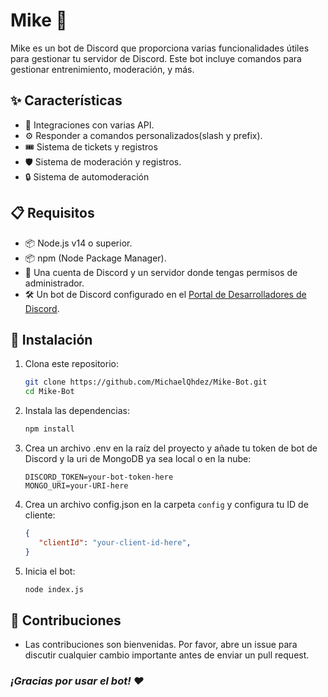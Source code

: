 # Mike 🤖

Mike es un bot de Discord que proporciona varias funcionalidades útiles para gestionar tu servidor de Discord. Este bot incluye comandos para gestionar entrenimiento, moderación, y más.

## ✨ Características

- 🔗 Integraciones con varias API.
- ⚙️ Responder a comandos personalizados(slash y prefix).
- 🎟️ Sistema de tickets y registros
- 🛡️ Sistema de moderación y registros.
- 🔒 Sistema de automoderación

## 📋 Requisitos

- 📦 Node.js v14 o superior.
- 📦 npm (Node Package Manager).
- 👤 Una cuenta de Discord y un servidor donde tengas permisos de administrador.
- 🛠️ Un bot de Discord configurado en el [Portal de Desarrolladores de Discord](https://discord.com/developers/applications).

## 🚀 Instalación

1. Clona este repositorio:
   ```bash
   git clone https://github.com/MichaelQhdez/Mike-Bot.git
   cd Mike-Bot
   ```
   
2. Instala las dependencias:
   ```bash
   npm install
   ```

3. Crea un archivo .env en la raíz del proyecto y añade tu token de bot de Discord y la uri de MongoDB ya sea local o en la nube:
   ```env
   DISCORD_TOKEN=your-bot-token-here
   MONGO_URI=your-URI-here
   ```

4. Crea un archivo config.json en la carpeta `config` y configura tu ID de cliente:
   ```json
   {
      "clientId": "your-client-id-here",
   }
   ```

5. Inicia el bot:

   ```bash
   node index.js
   ```

## 🤝 Contribuciones
- Las contribuciones son bienvenidas. Por favor, abre un issue para discutir cualquier cambio importante antes de enviar un pull request.


### *¡Gracias por usar el bot! ❤️*
